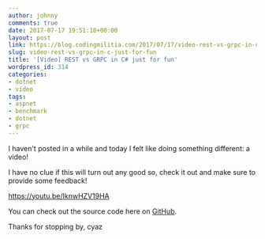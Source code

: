 ```yaml
---
author: johnny
comments: true
date: 2017-07-17 19:51:18+00:00
layout: post
link: https://blog.codingmilitia.com/2017/07/17/video-rest-vs-grpc-in-c-just-for-fun/
slug: video-rest-vs-grpc-in-c-just-for-fun
title: '[Video] REST vs GRPC in C# just for fun'
wordpress_id: 314
categories:
- dotnet
- video
tags:
- aspnet
- benchmark
- dotnet
- grpc
---
```


I haven't posted in a while and today I felt like doing something different: a video!

I have no clue if this will turn out any good so, check it out and make sure to provide some feedback!

https://youtu.be/IknwHZV19HA

You can check out the source code here on [GitHub](https://github.com/joaofbantunes/RestVsGrpcSample).

Thanks for stopping by, cyaz
